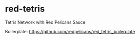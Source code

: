 # red-tetris
Tetris Network with Red Pelicans Sauce

Boilerplate:
https://github.com/redpelicans/red_tetris_boilerplate
